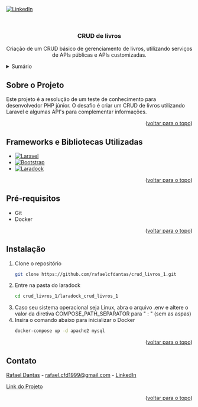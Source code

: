 <a name="readme-top"></a>

[![LinkedIn][linkedin-shield]][linkedin-url]

<br />
<div align="center">
  <h3 align="center">CRUD de livros</h3>

  <p align="center">
    Criação de um CRUD básico de gerenciamento de livros, utilizando serviços de APIs públicas e APIs customizadas.
  </p>
</div>



<details>
  <summary>Sumário</summary>
  <ol>
    <li><a href="#sobre-o-projeto">Sobre o Projeto</a></li>
    <li><a href="#frameworks-e-bibliotecas-utilizadas">Frameworks e Bibliotecas Utilizadas</a></li>
    <li><a href="#pré-requisitos">Pré-requisitos</a></li>
    <li><a href="#instalação">Instalação</a></li>
    <li><a href="#contato">Contato</a></li>
  </ol>
</details>



## Sobre o Projeto

Este projeto é a resolução de um teste de conhecimento para desenvolvedor PHP júnior. O desafio é
criar um CRUD de livros utilizando Laravel e algumas API's para complementar informações.

<p align="right">(<a href="#readme-top">voltar para o topo</a>)</p>



## Frameworks e Bibliotecas Utilizadas

* [![Laravel][Laravel.com]][Laravel-url]
* [![Bootstrap][Bootstrap.com]][Bootstrap-url]
* [![Laradock][Laradock.com]][Laradock-url]

<p align="right">(<a href="#readme-top">voltar para o topo</a>)</p>



## Pré-requisitos

* Git
* Docker

<p align="right">(<a href="#readme-top">voltar para o topo</a>)</p>



## Instalação

1. Clone o repositório
   ```sh
   git clone https://github.com/rafaelcfdantas/crud_livros_1.git
   ```
2. Entre na pasta do laradock
   ```sh
   cd crud_livros_1/laradock_crud_livros_1
   ```
3. Caso seu sistema operacional seja Linux, abra o arquivo .env e altere o valor da diretiva COMPOSE_PATH_SEPARATOR para " : " (sem as aspas)
4. Insira o comando abaixo para inicializar o Docker
   ```sh
   docker-compose up -d apache2 mysql
   ```

<p align="right">(<a href="#readme-top">voltar para o topo</a>)</p>



## Contato

[Rafael Dantas][user-url] - rafael.cfd1999@gmail.com - [LinkedIn][linkedin-url]

[Link do Projeto][project-url]

<p align="right">(<a href="#readme-top">voltar para o topo</a>)</p>



[user-url]: https://github.com/rafaelcfdantas/
[project-url]: https://github.com/rafaelcfdantas/crud_livros_1
[linkedin-shield]: https://img.shields.io/badge/-LinkedIn-black.svg?style=for-the-badge&logo=linkedin&colorB=555
[linkedin-url]: https://www.linkedin.com/in/rafael-dantas-2019/
[Laravel.com]: https://img.shields.io/badge/Laravel-FF2D20?style=for-the-badge&logo=laravel&logoColor=white
[Laravel-url]: https://laravel.com
[Bootstrap.com]: https://img.shields.io/badge/Bootstrap-563D7C?style=for-the-badge&logo=bootstrap&logoColor=white
[Bootstrap-url]: https://getbootstrap.com
[Laradock.com]: https://img.shields.io/badge/Laradock-7E57C2?style=for-the-badge&logo=docker&logoColor=white
[Laradock-url]: https://laradock.io/
